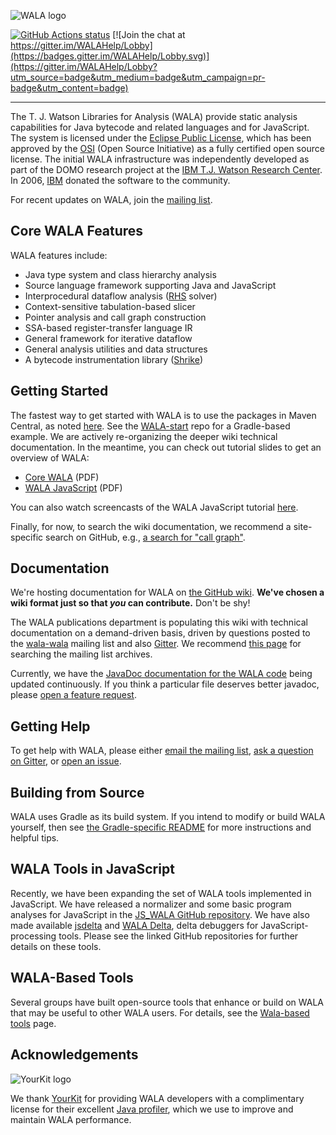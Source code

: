 ![WALA logo](https://wala.github.io/logos/WALA-banner.png)

[![GitHub Actions
status](https://github.com/wala/WALA/workflows/Continuous%20integration/badge.svg)](https://github.com/wala/WALA/actions?query=workflow%3A%22Continuous+integration%22)
[![Join the chat at
https://gitter.im/WALAHelp/Lobby](https://badges.gitter.im/WALAHelp/Lobby.svg)](https://gitter.im/WALAHelp/Lobby?utm_source=badge&utm_medium=badge&utm_campaign=pr-badge&utm_content=badge)

-------------------------

The T. J. Watson Libraries for Analysis (WALA) provide static analysis
capabilities for Java bytecode and related languages and for
JavaScript. The system is licensed under the [Eclipse Public
License](http://www.eclipse.org/legal/epl-v10.html), which has been
approved by the [OSI](http://www.opensource.org/) (Open Source
Initiative) as a fully certified open source license. The initial WALA
infrastructure was independently developed as part of the DOMO
research project at the [IBM T.J. Watson Research
Center](http://www.research.ibm.com/). In 2006,
[IBM](http://www.ibm.com/us/) donated the software to the community.

For recent updates on WALA, join the [mailing list](http://sourceforge.net/p/wala/mailman/).

## Core WALA Features

WALA features include:

* Java type system and class hierarchy analysis
* Source language framework supporting Java and JavaScript
* Interprocedural dataflow analysis
  ([RHS](http://www.cs.wisc.edu/~reps/#popl95) solver)
* Context-sensitive tabulation-based slicer
* Pointer analysis and call graph construction
* SSA-based register-transfer language IR
* General framework for iterative dataflow
* General analysis utilities and data structures
* A bytecode instrumentation library ([Shrike](https://github.com/wala/WALA/wiki/Shrike))

## Getting Started

The fastest way to get started with WALA is to use the packages in
Maven Central, as noted
[here](https://github.com/wala/WALA/wiki/Getting-Started#quick-start-using-maven-central-packages).
See the [WALA-start](https://github.com/wala/WALA-start) repo for a
Gradle-based example.  We are actively re-organizing the deeper wiki
technical documentation.  In the meantime, you can check out tutorial
slides to get an overview of WALA:

* [Core WALA](https://wala.github.io/tutorials/PLDI_WALA_Tutorial.pdf) (PDF)
* [WALA
  JavaScript](https://wala.github.io/tutorials/WALAJavaScriptTutorial.pdf)
  (PDF)

You can also watch screencasts of the WALA JavaScript tutorial [here](https://www.youtube.com/user/WALALibraries/videos).

Finally, for now, to search the wiki documentation, we recommend a
site-specific search on GitHub, e.g., [a search for "call
graph"](https://github.com/wala/WALA/search?q=call+graph&type=wikis).

## Documentation

We're hosting documentation for WALA on [the GitHub
wiki](https://github.com/wala/WALA/wiki).  **We've chosen a wiki
format just so that _you_ can contribute.** Don't be shy!

The WALA publications department is populating this wiki with
technical documentation on a demand-driven basis, driven by questions
posted to the [wala-wala](http://sourceforge.net/p/wala/mailman/)
mailing list and also [Gitter](https://gitter.im/WALAHelp/Lobby). We
recommend [this
page](https://groups.google.com/forum/#!forum/wala-sourceforge-net)
for searching the mailing list archives.

Currently, we have the [JavaDoc documentation for the WALA
code](https://wala.github.io/javadoc) being updated continuously. If
you think a particular file deserves better javadoc, please [open a
feature request](https://github.com/wala/WALA/issues).

## Getting Help

To get help with WALA, please either [email the mailing
list](http://sourceforge.net/p/wala/mailman/), [ask a question on
Gitter](https://gitter.im/WALAHelp/Lobby), or [open an
issue](https://github.com/wala/WALA/issues).

## Building from Source

WALA uses Gradle as its build system.  If you intend to modify or
build WALA yourself, then see [the Gradle-specific
README](README-Gradle.md) for more instructions and helpful tips.

## WALA Tools in JavaScript

Recently, we have been expanding the set of WALA tools implemented in
JavaScript. We have released a normalizer and some basic program
analyses for JavaScript in the [JS_WALA GitHub
repository](https://github.com/wala/JS_WALA). We have also made
available [jsdelta](https://github.com/wala/jsdelta) and [WALA
Delta](https://github.com/wala/WALADelta), delta debuggers for
JavaScript-processing tools. Please see the linked GitHub repositories
for further details on these tools.

## WALA-Based Tools

Several groups have built open-source tools that enhance or build on
WALA that may be useful to other WALA users. For details, see the
[Wala-based tools](https://github.com/wala/WALA/wiki/WALA-Based-Tools)
page.

## Acknowledgements

![YourKit logo](https://www.yourkit.com/images/yklogo.png)

We thank [YourKit](https://www.yourkit.com) for providing WALA developers with a complimentary license for their excellent [Java profiler](https://www.yourkit.com/java/profiler/), which we use to improve and maintain WALA performance.
